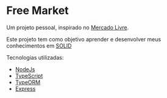 # Free Market

Um projeto pessoal, inspirado no <a href="https://www.mercadolivre.com.br">Mercado Livre</a>.

Este projeto tem como objetivo aprender e desenvolver meus conhecimentos em <a href="https://www.treinaweb.com.br/blog/principios-solid-single-responsability-principle">SOLID</a>

Tecnologias utilizadas:

<ul>
<li><a href="https://nodejs.org/en/docs/">NodeJs</a></li>
<li><a href="https://www.typescriptlang.org">TypeScript</a></li>
<li><a href="https://typeorm.io">TypeORM</a></li>
<li><a href="https://expressjs.com/pt-br/">Express</a></li>
</ul>
